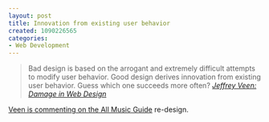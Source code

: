 ```yaml
--- 
layout: post
title: Innovation from existing user behavior
created: 1090226565
categories: 
- Web Development
---
```

<blockquote>
Bad design is based on the arrogant and extremely difficult attempts to modify user behavior. Good design derives innovation from existing user behavior. Guess which one succeeds more often?
<cite><a href="http://www.veen.com/jeff/archives/000580.html">Jeffrey Veen: Damage in Web Design</cite>
</blockquote>
<p>Veen is commenting on the <a href="http://www.allmusic.com/">All Music Guide</a> re-design.</p>
